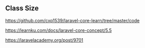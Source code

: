## Class Size
https://github.com/cxp1539/laravel-core-learn/tree/master/code

https://learnku.com/docs/laravel-core-concept/5.5

https://laravelacademy.org/post/9701
